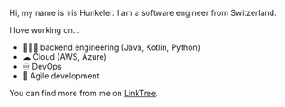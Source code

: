 Hi, my name is Iris Hunkeler. I am a software engineer from Switzerland.

I love working on...
* 👩🏻‍💻 backend engineering (Java, Kotlin, Python)
* ☁ Cloud (AWS, Azure)
* ♾ DevOps
* 🔗 Agile development

You can find more from me on [LinkTree](https://linktr.ee/iris.hunkeler).
